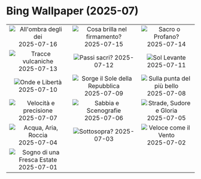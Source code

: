 # Bing Wallpaper (2025-07)

|  |  |  |
|:---:|:---:|:---:|
| ![](https://www.bing.com/th?id=OHR.TemplePhilae_IT-IT7785409392_400x240.jpg "All'ombra degli dei") 2025-07-16 | ![](https://www.bing.com/th?id=OHR.PerseidsPine_IT-IT7125588777_400x240.jpg "Cosa brilla nel firmamento?") 2025-07-15 | ![](https://www.bing.com/th?id=OHR.CattedraleDiPalermo_IT-IT0519609819_400x240.jpg "Sacro o Profano?") 2025-07-14 |
| ![](https://www.bing.com/th?id=OHR.BasaltColumns_IT-IT0459542026_400x240.jpg "Tracce vulcaniche") 2025-07-13 | ![](https://www.bing.com/th?id=OHR.ThomsonGazelle_IT-IT0397264762_400x240.jpg "Passi sacri?") 2025-07-12 | ![](https://www.bing.com/th?id=OHR.TokyoSunrise_IT-IT6877517307_400x240.jpg "Sol Levante") 2025-07-11 |
| ![](https://www.bing.com/th?id=OHR.BahamaBlues_IT-IT2994052693_400x240.jpg "Onde e Libertà") 2025-07-10 | ![](https://www.bing.com/th?id=OHR.ConstitucionStation_IT-IT2913035611_400x240.jpg "Sorge il Sole della Repubblica") 2025-07-09 | ![](https://www.bing.com/th?id=OHR.SecedaPeak_IT-IT2850226603_400x240.jpg "Sulla punta del più bello") 2025-07-08 |
| ![](https://www.bing.com/th?id=OHR.ShetlandGannets_IT-IT2720152530_400x240.jpg "Velocità e precisione") 2025-07-07 | ![](https://www.bing.com/th?id=OHR.MesquiteFlats_IT-IT2661681308_400x240.jpg "Sabbia e Scenografie") 2025-07-06 | ![](https://www.bing.com/th?id=OHR.TourCyclists_IT-IT1688082798_400x240.jpg "Strade, Sudore e Gloria") 2025-07-05 |
| ![](https://www.bing.com/th?id=OHR.OroseiSardegna_IT-IT2532664756_400x240.jpg "Acqua, Aria, Roccia") 2025-07-04 | ![](https://www.bing.com/th?id=OHR.RainbowRiver_IT-IT2380058164_400x240.jpg "Sottosopra?") 2025-07-03 | ![](https://www.bing.com/th?id=OHR.PalioDiSiena_IT-IT2319808114_400x240.jpg "Veloce come il Vento") 2025-07-02 |
| ![](https://www.bing.com/th?id=OHR.CanadaDayFogo_IT-IT2208843144_400x240.jpg "Sogno di una Fresca Estate") 2025-07-01 |  |  |
